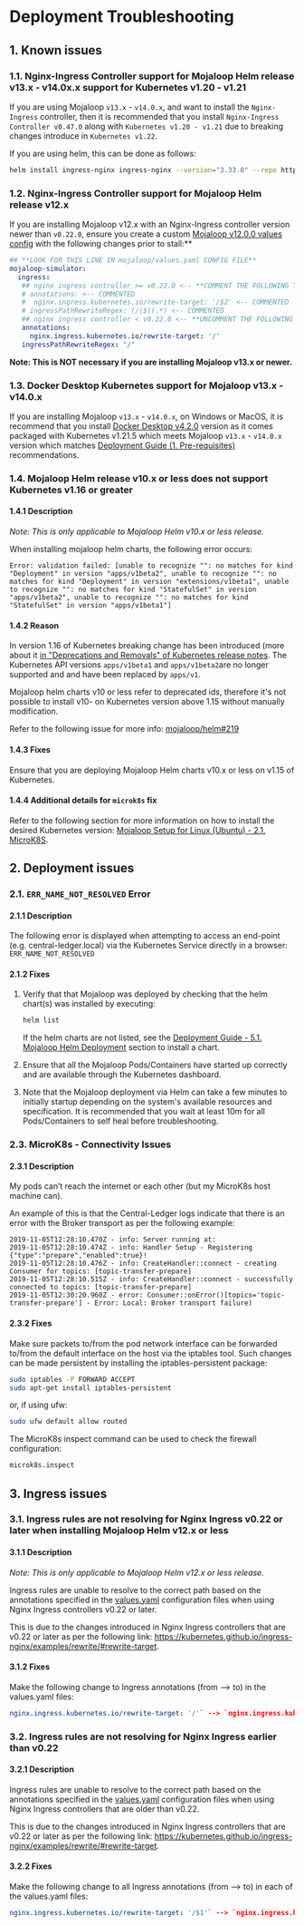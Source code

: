 # Deployment Troubleshooting

## 1. Known issues

### 1.1. Nginx-Ingress Controller support for Mojaloop Helm release v13.x - v14.0x.x support for Kubernetes v1.20 - v1.21

If you are using Mojaloop `v13.x` - `v14.0.x`, and want to install the `Nginx-Ingress` controller, then it is recommended that you install `Nginx-Ingress Controller v0.47.0` along with `Kubernetes v1.20 - v1.21` due to breaking changes introduce in `Kubernetes v1.22`.

If you are using helm, this can be done as follows:

```bash
helm install ingress-nginx ingress-nginx --version="3.33.0" --repo https://kubernetes.thub.io/ingress-nginx
```

### 1.2. Nginx-Ingress Controller support for Mojaloop Helm release v12.x

If you are installing Mojaloop v12.x with an Nginx-Ingress controller version newer than `v0.22.0`, ensure you create a custom [Mojaloop v12.0.0 values config](https://github.com/jaloop/helm/blob/v12.0.0/mojaloop/values.yaml) with the following changes prior to stall:**

```YAML
## **LOOK FOR THIS LINE IN mojaloop/values.yaml CONFIG FILE**
mojaloop-simulator:
  ingress:
   ## nginx ingress controller >= v0.22.0 <-- **COMMENT THE FOLLOWING THREE LINES BELOW:**
   # annotations: <-- COMMENTED
   #  nginx.ingress.kubernetes.io/rewrite-target: '/$2' <-- COMMENTED
   # ingressPathRewriteRegex: (/|$)(.*) <-- COMMENTED
   ## nginx ingress controller < v0.22.0 <-- **UNCOMMENT THE FOLLOWING THREE LINES LOW:**
   annotations:
     nginx.ingress.kubernetes.io/rewrite-target: '/'
   ingressPathRewriteRegex: "/"
```

**Note: This is NOT necessary if you are installing Mojaloop v13.x or newer.**

### 1.3. Docker Desktop Kubernetes support for Mojaloop v13.x - v14.0.x

If you are installing Mojaloop `v13.x` - `v14.0.x`, on Windows or MacOS, it is recommend that you install [Docker Desktop v4.2.0](https://docs.docker.com/desktop/release-notes/#420) version as it comes packaged with Kubernetes v1.21.5 which meets Mojaloop `v13.x` - `v14.0.x` version which matches [Deployment Guide (1. Pre-requisites)](README.md#1-pre-requisites) recommendations.

### 1.4. Mojaloop Helm release v10.x or less does not support Kubernetes v1.16 or greater

#### 1.4.1 Description

_Note: This is only applicable to Mojaloop Helm v10.x or less release._

When installing mojaloop helm charts, the following error occurs:

```log
Error: validation failed: [unable to recognize "": no matches for kind "Deployment" in version "apps/v1beta2", unable to recognize "": no matches for kind "Deployment" in version "extensions/v1beta1", unable to recognize "": no matches for kind "StatefulSet" in version "apps/v1beta2", unable to recognize "": no matches for kind "StatefulSet" in version "apps/v1beta1"]
```

#### 1.4.2 Reason
  
In version 1.16 of Kubernetes breaking change has been introduced (more about it [in "Deprecations and Removals" of Kubernetes release notes](https://kubernetes.io/docs/setup/release/notes/#deprecations-and-removals). The  Kubernetes API versions `apps/v1beta1` and `apps/v1beta2`are no longer supported and  and have been replaced by `apps/v1`.

Mojaloop helm charts v10 or less refer to deprecated ids, therefore it's not possible to install v10- on Kubernetes version above 1.15 without manually modification.

Refer to the following issue for more info: [mojaloop/helm#219](https://github.com/mojaloop/helm/issues/219)

#### 1.4.3 Fixes
  
Ensure that you are deploying Mojaloop Helm charts v10.x or less on v1.15 of Kubernetes.

#### 1.4.4 Additional details for `microk8s` fix

Refer to the following section for more information on how to install the desired Kubernetes version: [Mojaloop Setup for Linux (Ubuntu) - 2.1. MicroK8S](./local-setup-linux.md#21-microk8s).

## 2. Deployment issues

### 2.1. `ERR_NAME_NOT_RESOLVED` Error

#### 2.1.1 Description

The following error is displayed when attempting to access an end-point (e.g. central-ledger.local) via the Kubernetes Service directly in a browser: `ERR_NAME_NOT_RESOLVED`

#### 2.1.2 Fixes

1. Verify that that Mojaloop was deployed by checking that the helm chart(s) was installed by executing:

   ```bash
   helm list
   ```

   If the helm charts are not listed, see the [Deployment Guide - 5.1. Mojaloop Helm Deployment](./README.md#51-mojaloop-helm-deployment) section to install a chart.

2. Ensure that all the Mojaloop Pods/Containers have started up correctly and are available through the Kubernetes dashboard.

3. Note that the Mojaloop deployment via Helm can take a few minutes to initially startup depending on the system's available resources and specification. It is recommended that you wait at least 10m for all Pods/Containers to self heal before troubleshooting.
  
### 2.3. MicroK8s - Connectivity Issues

#### 2.3.1 Description

My pods can’t reach the internet or each other (but my MicroK8s host machine can).

An example of this is that the Central-Ledger logs indicate that there is an error with the Broker transport as per the following example:

```log
2019-11-05T12:28:10.470Z - info: Server running at: 
2019-11-05T12:28:10.474Z - info: Handler Setup - Registering {"type":"prepare","enabled":true}!
2019-11-05T12:28:10.476Z - info: CreateHandler::connect - creating Consumer for topics: [topic-transfer-prepare]
2019-11-05T12:28:10.515Z - info: CreateHandler::connect - successfully connected to topics: [topic-transfer-prepare]
2019-11-05T12:30:20.960Z - error: Consumer::onError()[topics='topic-transfer-prepare'] - Error: Local: Broker transport failure)
```

#### 2.3.2 Fixes

Make sure packets to/from the pod network interface can be forwarded to/from the default interface on the host via the iptables tool. Such changes can be made persistent by installing the iptables-persistent package:

```bash
sudo iptables -P FORWARD ACCEPT
sudo apt-get install iptables-persistent
```

or, if using ufw:

```bash
sudo ufw default allow routed
```

The MicroK8s inspect command can be used to check the firewall configuration:

```bash
microk8s.inspect
```

## 3. Ingress issues

### 3.1. Ingress rules are not resolving for Nginx Ingress v0.22 or later when installing Mojaloop Helm v12.x or less

#### 3.1.1 Description

_Note: This is only applicable to Mojaloop Helm v12.x or less release._

Ingress rules are unable to resolve to the correct path based on the annotations specified in the [values.yaml](https://github.com/mojaloop/helm/blob/v12.0.0/mojaloop/values.yaml) configuration files when using Nginx Ingress controllers v0.22 or later.

This is due to the changes introduced in Nginx Ingress controllers that are v0.22 or later as per the following link: https://kubernetes.github.io/ingress-nginx/examples/rewrite/#rewrite-target.

#### 3.1.2 Fixes

Make the following change to Ingress annotations (from --> to) in the values.yaml files:

```yaml
nginx.ingress.kubernetes.io/rewrite-target: '/'` --> `nginx.ingress.kubernetes.io/rewrite-target: '/$1'
```

### 3.2. Ingress rules are not resolving for Nginx Ingress earlier than v0.22

#### 3.2.1 Description

Ingress rules are unable to resolve to the correct path based on the annotations specified in the [values.yaml](https://github.com/mojaloop/helm/blob/master/mojaloop/values.yaml) configuration files when using Nginx Ingress controllers that are older than v0.22.

This is due to the changes introduced in Nginx Ingress controllers that are v0.22 or later as per the following link: https://kubernetes.github.io/ingress-nginx/examples/rewrite/#rewrite-target.

#### 3.2.2 Fixes

Make the following change to all Ingress annotations (from --> to) in each of the values.yaml files:
  
```yaml
nginx.ingress.kubernetes.io/rewrite-target: '/$1'` --> `nginx.ingress.kubernetes.io/rewrite-target: '/'
```
